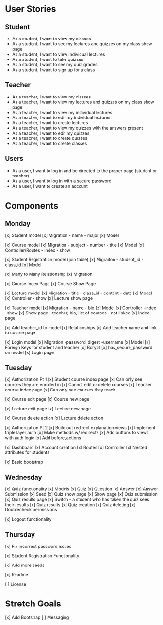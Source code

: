 # User Stories

## Student

- As a student, I want to view my classes
- As a student, I want to see my lectures and quizzes on my class show page
- As a student, I want to view individual lectures
- As a student, I want to take quizzes
- As a student, I want to see my quiz grades
- As a student, I want to sign up for a class

## Teacher

- As a teacher, I want to view my classes
- As a teacher, I want to view my lectures and quizzes on my class show page
- As a teacher, I want to view my individual lectures
- As a teacher, I want to edit my individual lectures
- As a teacher, I want to create lectures
- As a teacher, I want to view my quizzes with the answers present
- As a teacher, I want to edit my quizzes
- As a teacher, I want to create quizzes
- As a teacher, I want to create classes

## Users

- As a user, I want to log in and be directed to the proper page (student or teacher)
- As a user, I want to log in with a secure password
- As a user, I want to create an account

# Components

## Monday

[x] Student model
    [x] Migration
        - name
        - major
    [x] Model
        
[x] Course model
    [x] Migration
        - subject
        - number
        - title
    [x] Model
    [x] Controller/Routes
        - index
        - show

[x] Student Registration model (join table)
    [x] Migraiton
        - student_id
        - class_id
    [x] Model

[x] Many to Many Relationship
[x] Migration  

[x] Course Index Page
[x] Course Show Page

[x] Lecture model
    [x] Migration
        - title
        - class_id
        - content
        - date
    [x] Model
    [x] Controller
        - show
[x] Lecture show page

[x] Teacher model
    [x] Migration
        - name
        - bio
    [x] Model
    [x] Controller
        -index
        -show
    [x] Show page
        - teacher, bio, list of courses - not linked
    [x] Index page

[x] Add teacher_id to model
[x] Relationships
[x] Add teacher name and link to course page

[x] Login model
    [x] Migration
        -password_digest
        -username
    [x] Model
    [x] Foreign Keys for student and teacher
    [x] Bcrypt
    [x] has_secure_password on model
    [x] Login page

## Tuesday

[x] Authorization Pt 1
    [x] Student course index page
        [x] Can only see courses they are enrolled in
        [x] Cannot edit or delete courses
    [x] Teacher course index page
        [x] Can only see courses they teach

[x] Course edit page
[x] Course new page

[x] Lecture edit page
[x] Lecture new page

[x] Course delete action
[x] Lecture delete action

[x] Authorization Pt 2
    [x] Build out redirect explanation views
    [x] Implement triple layer auth
        [x] Make methods w/ redirects
        [x] Add buttons to views with auth logic
        [x] Add before_actions

[x] Dashboard
[x] Account creation
    [x] Routes
    [x] Controller
    [x] Nested attributes for students

[x] Basic bootstrap

## Wednesday

[x] Quiz functionality
    [x] Models
        [x] Quiz
        [x] Question
        [x] Answer
        [x] Answer Submission
        [x] Seed
    [x] Quiz show page
        [x] Show page
        [x] Quiz submission
    [x] Quiz results page
        [x] Switch - a student who has taken the quiz sees their results
        [x] Quiz results
    [x] Quiz creation
    [x] Quiz deleting
    [x] Doublecheck permissions

[x] Logout functionality

## Thursday

[x] Fix incorrect password issues

[x] Student Registration Functionality

[x] Add more seeds

[x] Readme

[ ] License

# Stretch Goals

[x] Add Bootstrap
[ ] Messaging
